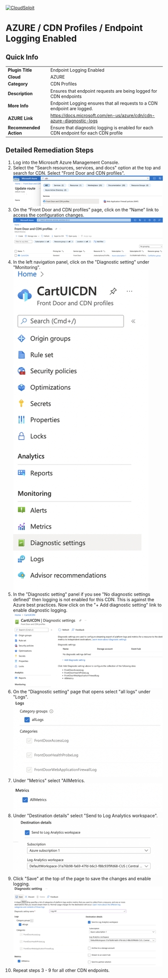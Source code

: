 [![CloudSploit](https://cloudsploit.com/img/logo-new-big-text-100.png "CloudSploit")](https://cloudsploit.com)

# AZURE / CDN Profiles / Endpoint Logging Enabled

## Quick Info

| | |
|-|-|
| **Plugin Title** | Endpoint Logging Enabled |
| **Cloud** | AZURE |
| **Category** | CDN Profiles |
| **Description** | Ensures that endpoint requests are being logged for CDN endpoints |
| **More Info** | Endpoint Logging ensures that all requests to a CDN endpoint are logged. |
| **AZURE Link** | https://docs.microsoft.com/en-us/azure/cdn/cdn-azure-diagnostic-logs |
| **Recommended Action** | Ensure that diagnostic logging is enabled for each CDN endpoint for each CDN profile |

## Detailed Remediation Steps
1. Log into the Microsoft Azure Management Console.
2. Select the "Search resources, services, and docs" option at the top and search for CDN. Select "Front Door and CDN profiles".</br> <img src="/resources/azure/cdnprofiles/endpoint-logging-enabled/step2.png"/>
3. On the “Front Door and CDN profiles” page, click on the “Name” link to access the configuration changes.</br> <img src="/resources/azure/cdnprofiles/endpoint-logging-enabled/step3.png"/>
4. In the left navigation panel, click on the "Diagnostic setting" under "Monitoring".</br> <img src="/resources/azure/cdnprofiles/endpoint-logging-enabled/step4.png"/>
5. In the "Diagnostic setting" panel if you see "No diagnostic settings defined" then logging is not enabled for this CDN. This is against the Azure best practices. Now click on the "+ Add diagnostic setting" link to enable diagnostic logging.</br> <img src="/resources/azure/cdnprofiles/endpoint-logging-enabled/step5.png"/>
6. On the "Diagnostic setting" page that opens select "all logs" under "Logs".</br> <img src="/resources/azure/cdnprofiles/endpoint-logging-enabled/step6.png"/>
7. Under "Metrics" select "AllMetrics. </br> <img src="/resources/azure/cdnprofiles/endpoint-logging-enabled/step7.png"/>
8. Under "Destination details" select "Send to Log Analytics workspace".</br> <img src="/resources/azure/cdnprofiles/endpoint-logging-enabled/step8.png"/>
9. Click "Save" at the top of the page to save the changes and enable logging.</br> <img src="/resources/azure/cdnprofiles/endpoint-logging-enabled/step9.png"/>
10. Repeat steps 3 - 9 for all other CDN endpoints.

